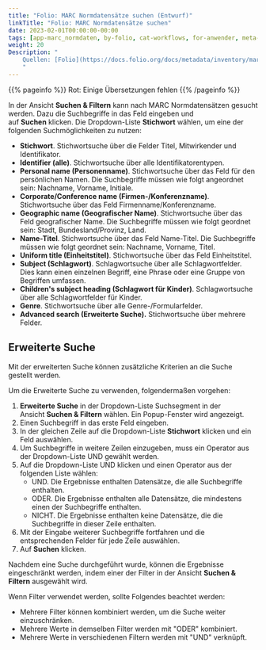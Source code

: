 ```yaml
---
title: "Folio: MARC Normdatensätze suchen (Entwurf)"
linkTitle: "Folio: MARC Normdatensätze suchen"
date: 2023-02-01T00:00:00-00:00
tags: [app-marc_normdaten, by-folio, cat-workflows, for-anwender, meta-entwurf]
weight: 20
Description: "
    Quellen: [Folio](https://docs.folio.org/docs/metadata/inventory/marcauthority/#searching-for-authority-records) & [GBV](https://info.gbv.de/pages/viewpage.action?pageId=854294545)
    "
---
```


{{% pageinfo %}}
Rot: Einige Übersetzungen fehlen
{{% /pageinfo %}}

In der Ansicht **Suchen & Filtern** kann nach MARC Normdatensätzen gesucht werden. Dazu die Suchbegriffe in das Feld eingeben und auf **Suchen** klicken. Die Dropdown-Liste **Stichwort** wählen, um eine der folgenden Suchmöglichkeiten zu nutzen:

-   **Stichwort**. Stichwortsuche über die Felder Titel, Mitwirkender und Identifikator.
-   **Identifier (alle)**. Stichwortsuche über alle Identifikatorentypen.
-   **Personal name (Personenname)**. Stichwortsuche über das Feld für den persönlichen Namen. Die Suchbegriffe müssen wie folgt angeordnet sein: Nachname, Vorname, Initiale.
-   **Corporate/Conference name (Firmen-/Konferenzname)**. Stichwortsuche über das Feld Firmenname/Konferenzname.
-   **Geographic name (Geografischer Name)**. Stichwortsuche über das Feld geografischer Name. Die Suchbegriffe müssen wie folgt geordnet sein: Stadt, Bundesland/Provinz, Land.
-   **Name-Titel**. Stichwortsuche über das Feld Name-Titel. Die Suchbegriffe müssen wie folgt geordnet sein: Nachname, Vorname, Titel.
-   **Uniform title (Einheitstitel)**. Stichwortsuche über das Feld Einheitstitel.
-   **Subject (Schlagwort)**. Schlagwortsuche über alle Schlagwortfelder. Dies kann einen einzelnen Begriff, eine Phrase oder eine Gruppe von Begriffen umfassen.
-   **Children's subject heading (Schlagwort für Kinder)**. Schlagwortsuche über alle Schlagwortfelder für Kinder.
-   **Genre**. Stichwortsuche über alle Genre-/Formularfelder.
-   **Advanced search (Erweiterte Suche).** Stichwortsuche über mehrere Felder.

## Erweiterte Suche

Mit der erweiterten Suche können zusätzliche Kriterien an die Suche gestellt werden.

Um die Erweiterte Suche zu verwenden, folgendermaßen vorgehen:

1.  **Erweiterte Suche** in der Dropdown-Liste Suchsegment in der Ansicht **Suchen & Filtern** wählen. Ein Popup-Fenster wird angezeigt.
2.  Einen Suchbegriff in das erste Feld eingeben.
3.  In der gleichen Zeile auf die Dropdown-Liste **Stichwort** klicken und ein Feld auswählen.
4.  Um Suchbegriffe in weitere Zeilen einzugeben, muss ein Operator aus der Dropdown-Liste UND gewählt werden.
5.  Auf die Dropdown-Liste UND klicken und einen Operator aus der folgenden Liste wählen:
    -   UND. Die Ergebnisse enthalten Datensätze, die alle Suchbegriffe enthalten.
    -   ODER. Die Ergebnisse enthalten alle Datensätze, die mindestens einen der Suchbegriffe enthalten.
    -   NICHT. Die Ergebnisse enthalten keine Datensätze, die die Suchbegriffe in dieser Zeile enthalten.
6.  Mit der Eingabe weiterer Suchbegriffe fortfahren und die entsprechenden Felder für jede Zeile auswählen.
7.  Auf **Suchen** klicken.

Nachdem eine Suche durchgeführt wurde, können die Ergebnisse eingeschränkt werden, indem einer der Filter in der Ansicht **Suchen & Filtern** ausgewählt wird.

Wenn Filter verwendet werden, sollte Folgendes beachtet werden:

-   Mehrere Filter können kombiniert werden, um die Suche weiter einzuschränken.
-   Mehrere Werte in demselben Filter werden mit "ODER" kombiniert.
-   Mehrere Werte in verschiedenen Filtern werden mit "UND" verknüpft.
